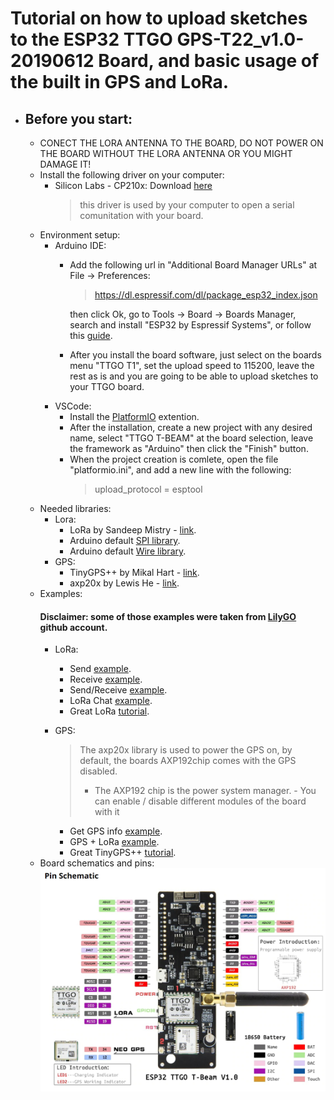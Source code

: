 # Tutorial on how to upload sketches to the ESP32 TTGO GPS-T22_v1.0-20190612 Board, and basic usage of the built in GPS and LoRa.

* ## Before you start:
	* CONECT THE LORA ANTENNA TO THE BOARD, DO NOT POWER ON THE BOARD WITHOUT THE LORA ANTENNA OR YOU MIGHT DAMAGE IT!
	* Install the following driver on your computer:
		* Silicon Labs - CP210x: Download [here](https://www.silabs.com/products/development-tools/software/usb-to-uart-bridge-vcp-drivers) 
			> this driver is used by your computer to open a serial comunitation with your board.
	* Environment setup:
		* Arduino IDE:
			* Add the following url in "Additional Board Manager URLs" at File -> Preferences:
				> https://dl.espressif.com/dl/package_esp32_index.json
			
				then click Ok, go to Tools -> Board -> Boards Manager, search and install "ESP32 by Espressif Systems", or follow this [guide](https://randomnerdtutorials.com/installing-the-esp32-board-in-arduino-ide-windows-instructions/).
			* After you install the board software, just select on the boards menu "TTGO T1", set the upload speed to 115200, leave the rest as is and you are going to be able to upload sketches to your TTGO board.
		* VSCode:
			* Install the [PlatformIO](https://platformio.org/?utm_source=platformio&utm_medium=piohome) extention.
			* After the installation, create a new project with any desired name, select "TTGO T-BEAM" at the board selection, leave the framework as "Arduino" then click the "Finish" button.
			* When the project creation is comlete, open the file "platformio.ini", and add a new line with the following:
				> upload_protocol = esptool
	* Needed libraries:
		* Lora:
			* LoRa by Sandeep Mistry - [link](https://github.com/sandeepmistry/arduino-LoRa).
			* Arduino default [SPI library](https://www.arduino.cc/en/reference/SPI).
			* Arduino default [Wire library](https://www.arduino.cc/en/reference/wire).
		* GPS:
			* TinyGPS++ by Mikal Hart - [link](https://github.com/mikalhart/TinyGPSPlus/releases).
			* axp20x by Lewis He - [link](https://github.com/lewisxhe/AXP202X_Library).
	* Examples:
		#### Disclaimer: some of those examples were taken from [LilyGO](https://github.com/LilyGO/TTGO-T-Beam) github account.
		* LoRa:
			* Send [example](https://github.com/Adamacenog/ESP32-TTGO-GPS-T22_v1.0-20190612-Tutorial/tree/master/LoRa/ESP32-LoRa-sender).
			* Receive [example](https://github.com/Adamacenog/ESP32-TTGO-GPS-T22_v1.0-20190612-Tutorial/tree/master/LoRa/ESP32-LoRa-receiver).
			* Send/Receive [example](https://github.com/Adamacenog/ESP32-TTGO-GPS-T22_v1.0-20190612-Tutorial/tree/master/LoRa/ESP32-LoRa-sender-receiver).
			* LoRa Chat [example](https://github.com/Adamacenog/ESP32-TTGO-GPS-T22_v1.0-20190612-Tutorial/tree/master/LoRa/LoRa-Chat).
			* Great LoRa [tutorial](https://randomnerdtutorials.com/ttgo-lora32-sx1276-arduino-ide/).
		* GPS:
			> The axp20x library is used to power the GPS on, by default, the boards AXP192chip comes with the GPS disabled. 
			> * The AXP192 chip is the power system manager.
				- You can enable / disable different modules of the board with it

			* Get GPS info [example](https://github.com/Adamacenog/ESP32-TTGO-GPS-T22_v1.0-20190612-Tutorial/tree/master/GPS/ESP32-GPS).
			* GPS + LoRa [example](https://github.com/Adamacenog/ESP32-TTGO-GPS-T22_v1.0-20190612-Tutorial/tree/master/GPS/LoRa%20%2B%20GPS).
			* Great TinyGPS++ [tutorial](http://arduiniana.org/libraries/tinygpsplus/).
	* Board schematics and pins:
		![image](https://github.com/Adamacenog/ESP32-TTGO-GPS-T22_v1.0-20190612-Tutorial/blob/master/Images/ESP32%20schematics.jpeg)